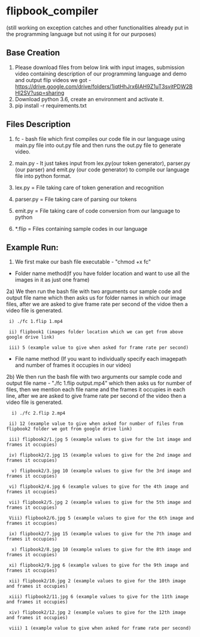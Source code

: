 # flipbook_compiler 
(still working on exception catches and other functionalities already put in the programming language but not using it for our purposes)

## Base Creation

1) Please download files from below link with input images, submission video containing description of our programming language and demo and output flip videos we got - https://drive.google.com/drive/folders/1jqtHhJrx6IAH9Z1uT3svjtPDW2BHl2SV?usp=sharing
2) Download python 3.6, create an environment and activate it.
3) pip install -r requirements.txt

## Files Description 

1) fc - bash file which first compiles our code file in our language using main.py file into out.py file and then runs the out.py file to generate video.

2) main.py - It just takes input from lex.py(our token generator), parser.py (our parser) and emit.py (our code generator) to compile our language file into python format.

3) lex.py = File taking care of token generation and recognition

4) parser.py = File taking care of parsing our tokens

5) emit.py = File taking care of code conversion from our language to python

6) *.flip = Files containing sample codes in our language

## Example Run: 

1) We first make our bash file executable - "chmod +x fc"

- Folder name method(If you have folder location and want to use all the images in it as just one frame)

2a) We then run the bash file with two arguments our sample code and output file name which then asks us for folder names in which our image files, after we are asked to give frame rate per second of the vidoe then a video file is generated.

     i) ./fc 1.flip 1.mp4   

     ii) flipbook1 (images folder location which we can get from above google drive link)
     
     iii) 5 (example value to give when asked for frame rate per second)

- File name method (If you want to individually specify each imagepath and number of frames it occupies in our video) 

2b) We then run the bash file with two arguments our sample code and output file name - "./fc 1.flip output.mp4" which then asks us for number of files, then we mention each file name and the frames it occupies in each line, after we are asked to give frame rate per second of the video then a video file is generated.

      i) ./fc 2.flip 2.mp4   

     ii) 12 (example value to give when asked for number of files from flipbook2 folder we got from google drive link)
     
     iii) flipbook2/1.jpg 5 (example values to give for the 1st image and frames it occupies)
     
     iv) flipbook2/2.jpg 15 (example values to give for the 2nd image and frames it occupies)
     
      v) flipbook2/3.jpg 10 (example values to give for the 3rd image and frames it occupies)
      
     vi) flipbook2/4.jpg 6 (example values to give for the 4th image and frames it occupies)
     
     vii) flipbook2/5.jpg 2 (example values to give for the 5th image and frames it occupies)
     
     Viii) flipbook2/6.jpg 5 (example values to give for the 6th image and frames it occupies)
     
     ix) flipbook2/7.jpg 15 (example values to give for the 7th image and frames it occupies)
     
      x) flipbook2/8.jpg 10 (example values to give for the 8th image and frames it occupies)
      
     xi) flipbook2/9.jpg 6 (example values to give for the 9th image and frames it occupies)
     
     xii) flipbook2/10.jpg 2 (example values to give for the 10th image and frames it occupies)
     
     xiii) flipbook2/11.jpg 6 (example values to give for the 11th image and frames it occupies)
     
     xiv) flipbook2/12.jpg 2 (example values to give for the 12th image and frames it occupies)
     
     viii) 1 (example value to give when asked for frame rate per second)


